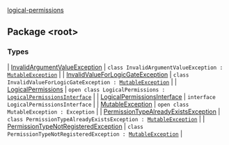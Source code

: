 [logical-permissions](.)

## Package &lt;root&gt;

### Types

| [InvalidArgumentValueException](-invalid-argument-value-exception/index.md) | `class InvalidArgumentValueException : `[`MutableException`](-mutable-exception/index.md) |
| [InvalidValueForLogicGateException](-invalid-value-for-logic-gate-exception/index.md) | `class InvalidValueForLogicGateException : `[`MutableException`](-mutable-exception/index.md) |
| [LogicalPermissions](-logical-permissions/index.md) | `open class LogicalPermissions : `[`LogicalPermissionsInterface`](-logical-permissions-interface/index.md) |
| [LogicalPermissionsInterface](-logical-permissions-interface/index.md) | `interface LogicalPermissionsInterface` |
| [MutableException](-mutable-exception/index.md) | `open class MutableException : Exception` |
| [PermissionTypeAlreadyExistsException](-permission-type-already-exists-exception/index.md) | `class PermissionTypeAlreadyExistsException : `[`MutableException`](-mutable-exception/index.md) |
| [PermissionTypeNotRegisteredException](-permission-type-not-registered-exception/index.md) | `class PermissionTypeNotRegisteredException : `[`MutableException`](-mutable-exception/index.md) |

